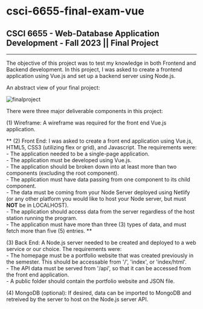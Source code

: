 # csci-6655-final-exam-vue

## CSCI 6655 - Web-Database Application Development - Fall 2023 || Final Project
-----------------------------------------------------
The objective of this project was to test my knowledge in both Frontend and Backend development. In this project, I was asked to create a frontend application using Vue.js and set up a backend server using Node.js.

An abstract view of your final project: 

![finalproject](https://github.com/jpell3/csci-6655-final-exam-server/assets/36427403/17abd431-2291-4724-846e-24b937af2a6b)

There were three major deliverable components in this project:

  (1) Wireframe: A wireframe was required for the front end Vue.js application.
  
**  (2) Front End: I was asked to create a front end application using Vue.js, HTML5, CSS3 (utilizing flex or grid), and Javascript. The requirements were:  
    - The application needed to be a single-page application.  
    - The application must be developed using Vue.js.  
    - The application should be broken down into at least more than two components (excluding the root component).  
    - The application must have data passing from one component to its child component.  
    - The data must be coming from your Node Server deployed using Netlify (or any other platform you would like to host your Node server, but must **NOT** be in LOCALHOST).  
    - The application should access data from the server regardless of the host station running the program.  
    - The application must have more than three (3) types of data, and must fetch more than five (5) entries.  **
  
  (3) Back End: A Node.js server needed to be created and deployed to a web service or our choice. The requirements were:  
    - The homepage must be a portfolio website that was created previously in the semester. This should be accessable from '/', 'index', or 'index/html'.  
    - The API data must be served from '/api', so that it can be accessed from the front end application.  
    - A public folder should contain the portfolio website and JSON file.  

  (4) MongoDB (optional): If desired, data can be imported to MongoDB and retreived by the server to host on the Node.js server API.
